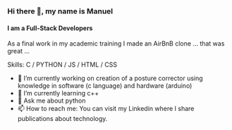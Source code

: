### Hi there 👋, my name is Manuel
#### I am a Full-Stack Developers 
As a final work in my academic training I made an AirBnB clone ... that was great ...

Skills: C / PYTHON / JS / HTML / CSS

- 🔭 I’m currently working on creation of a posture corrector using knowledge in software (c language) and hardware (arduino) 
- 🌱 I’m currently learning c++ 
- 💬 Ask me about python 
- 📫 How to reach me: You can visit my Linkedin where I share publications about technology. 




